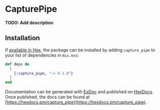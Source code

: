 # CapturePipe

**TODO: Add description**

## Installation

If [available in Hex](https://hex.pm/docs/publish), the package can be installed
by adding `capture_pipe` to your list of dependencies in `mix.exs`:

```elixir
def deps do
  [
    {:capture_pipe, "~> 0.1.0"}
  ]
end
```

Documentation can be generated with [ExDoc](https://github.com/elixir-lang/ex_doc)
and published on [HexDocs](https://hexdocs.pm). Once published, the docs can
be found at [https://hexdocs.pm/capture_pipe](https://hexdocs.pm/capture_pipe).

